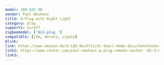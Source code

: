 ```yaml
---
model: 100.425.90
vendor: Paul Neuhaus 
title: Q-Plug with Night Light
category: plug
supports: on/off
zigbeemodel: ['NLG-plug ']
compatible: [z2m, deconz, zigate]
mlink: 
link: https://www.amazon.de/Q-LED-Nachtlicht-Smart-Home-Zwischenstecker-wei%C3%9F/dp/B075V185JD
link2: https://www.reuter.com/paul-neuhaus-q-plug-remote-socket--65-d-84-cm-white-a737292.php
link3: 
---
```

